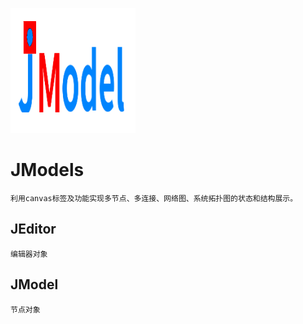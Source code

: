 ![JModels](https://raw.githubusercontent.com/bedreamer/JModels/master/X/static/imgs/logo/200x200.png "logo")
# JModels
    利用canvas标签及功能实现多节点、多连接、网络图、系统拓扑图的状态和结构展示。

## JEditor
    编辑器对象

## JModel
    节点对象
